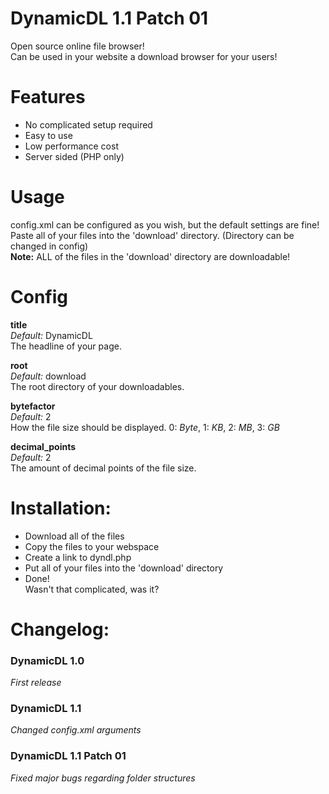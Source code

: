 # DynamicDL 1.1 Patch 01
Open source online file browser!  
Can be used in your website a download browser for your users!
# Features
* No complicated setup required
* Easy to use
* Low performance cost
* Server sided (PHP only)
# Usage
config.xml can be configured as you wish, but the default settings are fine!  
Paste all of your files into the 'download' directory. (Directory can be changed in config)  
**Note:** ALL of the files in the 'download' directory are downloadable!

# Config  
**title**  
  *Default:* DynamicDL  
  The headline of your page.  
  
**root**  
  *Default:* download  
  The root directory of your downloadables.  
    
**bytefactor**  
  *Default:* 2  
  How the file size should be displayed.
  0: *Byte*, 1: *KB*, 2: *MB*, 3: *GB*  
  
**decimal_points**  
  *Default:* 2  
  The amount of decimal points of the file size.  
  
# Installation:
* Download all of the files
* Copy the files to your webspace
* Create a link to dyndl.php
* Put all of your files into the 'download' directory
* Done!  
Wasn't that complicated, was it?

# Changelog:
### DynamicDL 1.0
*First release*
### DynamicDL 1.1
*Changed config.xml arguments*
### DynamicDL 1.1 Patch 01
*Fixed major bugs regarding folder structures*
